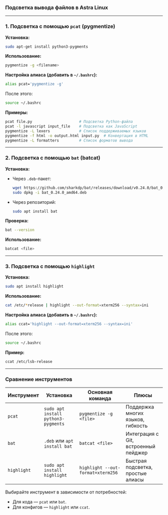 ### Подсветка вывода файлов в Astra Linux

---

### **1. Подсветка с помощью `pcat` (pygmentize)**  
**Установка:**  
```bash
sudo apt-get install python3-pygments
```

**Использование:**  
```bash
pygmentize -g <filename>
```

**Настройка алиаса (добавить в `~/.bashrc`):**  
```bash
alias pcat='pygmentize -g'
```
После этого:  
```bash
source ~/.bashrc
```

**Примеры:**  
```bash
pcat file.py                     # Подсветка Python-файла  
pcat -l javascript input_file    # Подсветка как JavaScript  
pygmentize -L lexers             # Список поддерживаемых языков  
pygmentize -f html -o output.html input.py  # Конвертация в HTML  
pygmentize -L formatters         # Список форматов вывода  
```

---

### **2. Подсветка с помощью `bat` (batcat)**  
**Установка:**  
- Через `.deb`-пакет:  
  ```bash
  wget https://github.com/sharkdp/bat/releases/download/v0.24.0/bat_0.24.0_amd64.deb  
  sudo dpkg -i bat_0.24.0_amd64.deb  
  ```  
- Через репозиторий:  
  ```bash
  sudo apt install bat  
  ```  

**Проверка:**  
```bash
bat --version  
```

**Использование:**  
```bash
batcat <file>  
```

---

### **3. Подсветка с помощью `highlight`**  
**Установка:**  
```bash
sudo apt install highlight  
```

**Использование:**  
```bash
cat /etc/*release | highlight --out-format=xterm256 --syntax=ini  
```

**Настройка алиаса (добавить в `~/.bashrc`):**  
```bash
alias ccat='highlight --out-format=xterm256 --syntax=ini'
```
После этого:  
```bash
source ~/.bashrc  
```

**Пример:**  
```bash
ccat /etc/lsb-release  
```

---

### **Сравнение инструментов**  
| Инструмент   | Установка                     | Основная команда              | Плюсы                          |  
|--------------|-------------------------------|-------------------------------|--------------------------------|  
| `pcat`       | `sudo apt install python3-pygments` | `pygmentize -g <file>` | Поддержка многих языков, гибкость |  
| `bat`        | `.deb` или `apt install bat`  | `batcat <file>`              | Интеграция с Git, встроенный пейджер |  
| `highlight`  | `sudo apt install highlight`  | `highlight --out-format=xterm256` | Быстрая подсветка, простые алиасы |  

Выбирайте инструмент в зависимости от потребностей:  
- Для кода — `pcat` или `bat`.  
- Для конфигов — `highlight` или `ccat`.
